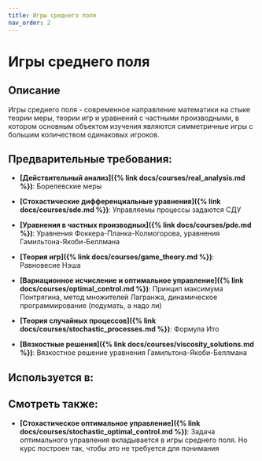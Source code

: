 ```yaml
---
title: Игры среднего поля
nav_order: 2
---
```


# Игры среднего поля


## Описание 
Игры среднего поля - современное направление математики на стыке теории меры, теории игр и уравнений с частными производными, 
в котором основным объектом изучения являются симметричные игры с большим количеством одинаковых игроков. 


## Предварительные требования:

- **[Действительный анализ]({% link docs/courses/real_analysis.md %})**: Борелевские меры


- **[Стохастические дифференциальные уравнения]({% link docs/courses/sde.md %})**: Управляемы процессы задаются СДУ


- **[Уравнения в частных производных]({% link docs/courses/pde.md %})**: Уравнения Фоккера-Планка-Колмогорова, уравнения Гамильтона-Якоби-Беллмана


- **[Теория игр]({% link docs/courses/game_theory.md %})**: Равновесие Нэша


- **[Вариационное исчисление и оптимальное управление]({% link docs/courses/optimal_control.md %})**: Принцип максимума Понтрягина, метод множителей Лагранжа, динамическое программирование (подумать, а надо ли)


- **[Теория случайных процессов]({% link docs/courses/stochastic_processes.md %})**: Формула Ито


- **[Вязкостные решения]({% link docs/courses/viscosity_solutions.md %})**: Вязкостное решение уравнения Гамильтона-Якоби-Беллмана



## Используется в:


## Смотреть также:

- **[Стохастическое оптимальное управление]({% link docs/courses/stochastic_optimal_control.md %})**: Задача оптимального управления вкладывается в игры среднего поля. 
Но курс построен так, чтобы это не требуется для понимания

